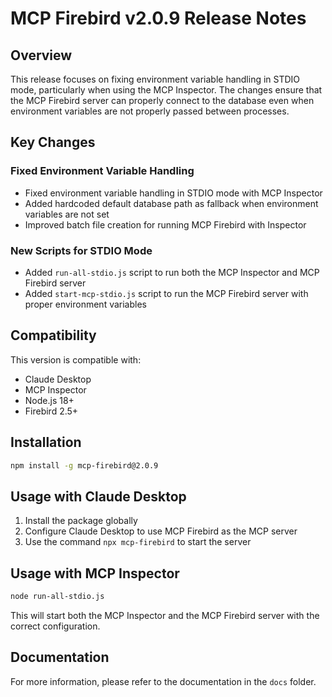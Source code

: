 # MCP Firebird v2.0.9 Release Notes

## Overview

This release focuses on fixing environment variable handling in STDIO mode, particularly when using the MCP Inspector. The changes ensure that the MCP Firebird server can properly connect to the database even when environment variables are not properly passed between processes.

## Key Changes

### Fixed Environment Variable Handling

- Fixed environment variable handling in STDIO mode with MCP Inspector
- Added hardcoded default database path as fallback when environment variables are not set
- Improved batch file creation for running MCP Firebird with Inspector

### New Scripts for STDIO Mode

- Added `run-all-stdio.js` script to run both the MCP Inspector and MCP Firebird server
- Added `start-mcp-stdio.js` script to run the MCP Firebird server with proper environment variables

## Compatibility

This version is compatible with:
- Claude Desktop
- MCP Inspector
- Node.js 18+
- Firebird 2.5+

## Installation

```bash
npm install -g mcp-firebird@2.0.9
```

## Usage with Claude Desktop

1. Install the package globally
2. Configure Claude Desktop to use MCP Firebird as the MCP server
3. Use the command `npx mcp-firebird` to start the server

## Usage with MCP Inspector

```bash
node run-all-stdio.js
```

This will start both the MCP Inspector and the MCP Firebird server with the correct configuration.

## Documentation

For more information, please refer to the documentation in the `docs` folder.
